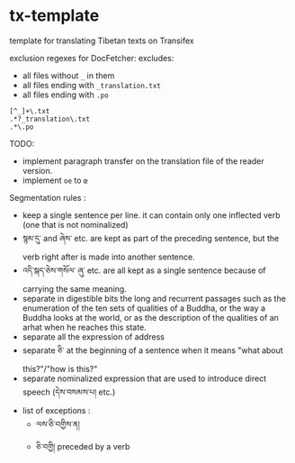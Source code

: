 # tx-template
template for translating Tibetan texts on Transifex

exclusion regexes for DocFetcher:
excludes:
 - all files without `_` in them
 - all files ending with `_translation.txt`
 - all files ending with `.po`
```
[^_]+\.txt
.*?_translation\.txt
.*\.po
```

TODO: 
 - implement paragraph transfer on the translation file of the reader version.
 - implement `oe` to `œ`
 
Segmentation rules :

- keep a single sentence per line. it can contain only one inflected verb (one that is not nominalized)
- སྙམ་དུ་ and ཞེས་ etc. are kept as part of the preceding sentence, but the verb right after is made into another sentence.
- འདི་སྐད་ཅེས་གསོལ་ ཞུ་ etc. are all kept as a single sentence because of carrying the same meaning.
- separate in digestible bits the long and recurrent passages such as the enumeration of the ten sets of qualities of a Buddha, or the way a Buddha looks at the world, or as the description of the qualities of an arhat when he reaches this state.
- separate all the expression of address
- separate ཅི་ at the beginning of a sentence when it means "what about this?"/"how is this?"
- separate nominalized expression that are used to introduce direct speech (དེས་བསམས་པ། etc.)
- list of exceptions : 
    - ལས་ཅི་བགྱིས་ན།
    - ཅི་བགྱི། preceded by a verb
